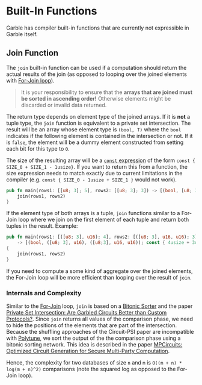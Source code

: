# Built-In Functions

Garble has compiler built-in functions that are currently not expressible in Garble itself.

## Join Function
The `join` built-in function can be used if a computation should return the actual results of the join (as opposed to looping over the joined elements with [For-Join loop](./loops.md)).

> It is your responsibility to ensure that the **arrays that are joined must be sorted in ascending order!** Otherwise elements might be discarded or invalid data returned.

The return type depends on element type of the joined arrays. If it is **not** a tuple type, the `join` function is equivalent to a private set intersection. The result will be an array whose element type is `(bool, T)` where the `bool` indicates if the following element is contained in the intersection or not. If it is `false`, the element will be a dummy element constructed from setting each bit for this type to `0`.

The size of the resulting array will be a [`const` expression](./const.md) of the form `const { SIZE_0 + SIZE_1 - 1usize}`. If you want to return this from a function, the size expression needs to match exactly due to current limitations in the compiler (e.g. `const { SIZE_0 - 1usize + SIZE_1 }` would not work).
```rust
pub fn main(rows1: [[u8; 3]; 5], rows2: [[u8; 3]; 3]) -> [(bool, [u8; 3]); const { 5usize + 3usize - 1usize } ] {
    join(rows1, rows2)
}
```

If the element type of both arrays is a tuple, `join` functions similar to a For-Join loop where we join on the first element of each tuple and return both tuples in the result. Example:

```rust
pub fn main(rows1: [([u8; 3], u16); 4], rows2: [([u8; 3], u16, u16); 3]) 
    -> [(bool, ([u8; 3], u16), ([u8;3], u16, u16)); const { 4usize + 3usize - 1usize }]
{
    join(rows1, rows2)
}
```

If you need to compute a some kind of aggregate over the joined elements, the For-Join loop will be more efficient than looping over the result of `join`.

### Internals and Complexity
Similar to the [For-Join](./loops.md) loop, `join` is based on a [Bitonic Sorter](https://en.wikipedia.org/wiki/Bitonic_sorter) and the paper [Private Set Intersection:
Are Garbled Circuits Better than Custom Protocols?](https://www.ndss-symposium.org/wp-content/uploads/2017/09/06_4.pdf). Since `join` returns all values of the comparison phase, we need to hide the positions of the elements that are part of the intersection. Because the shuffling approaches of the Circuit-PSI paper are incompatible with [Polytune](https://github.com/sine-fdn/polytune), we sort the output of the the comparison phase using a bitonic sorting network. This idea is described in the paper [MPCircuits: Optimized Circuit Generation for Secure Multi-Party Computation](https://ieeexplore.ieee.org/abstract/document/8740831).

Hence, the complexity for two databases of size `n` and `m` is `O((m + n) * log(m + n)^2)` comparisons (note the squared log as opposed to the For-Join loop).
